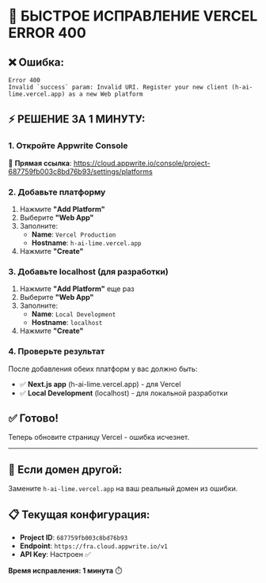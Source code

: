 # 🚨 БЫСТРОЕ ИСПРАВЛЕНИЕ VERCEL ERROR 400

## ❌ Ошибка:
```
Error 400
Invalid `success` param: Invalid URI. Register your new client (h-ai-lime.vercel.app) as a new Web platform
```

## ⚡ РЕШЕНИЕ ЗА 1 МИНУТУ:

### 1. Откройте Appwrite Console
🔗 **Прямая ссылка**: https://cloud.appwrite.io/console/project-687759fb003c8bd76b93/settings/platforms

### 2. Добавьте платформу
1. Нажмите **"Add Platform"**
2. Выберите **"Web App"**
3. Заполните:
   - **Name**: `Vercel Production`
   - **Hostname**: `h-ai-lime.vercel.app`
4. Нажмите **"Create"**

### 3. Добавьте localhost (для разработки)
1. Нажмите **"Add Platform"** еще раз
2. Выберите **"Web App"**
3. Заполните:
   - **Name**: `Local Development`
   - **Hostname**: `localhost`
4. Нажмите **"Create"**

### 4. Проверьте результат
После добавления обеих платформ у вас должно быть:
- ✅ **Next.js app** (h-ai-lime.vercel.app) - для Vercel
- ✅ **Local Development** (localhost) - для локальной разработки

## ✅ Готово!
Теперь обновите страницу Vercel - ошибка исчезнет.

---

## 🔧 Если домен другой:
Замените `h-ai-lime.vercel.app` на ваш реальный домен из ошибки.

## 📋 Текущая конфигурация:
- **Project ID**: `687759fb003c8bd76b93`
- **Endpoint**: `https://fra.cloud.appwrite.io/v1`
- **API Key**: Настроен ✅

**Время исправления: 1 минута** ⏱️

